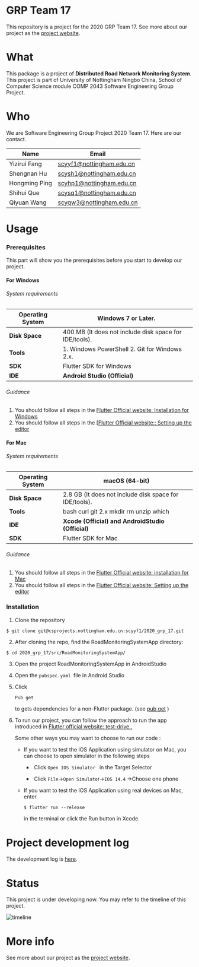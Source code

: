 # GRP Team 17

This repository is a project for the 2020 GRP Team 17. See more about our project as the [project website](http://cslinux.nottingham.edu.cn/~Team202017/).

# What

This package is a project of **Distributed Road Network Monitoring System**. This project is part of University of Nottingham Ningbo China, School of Computer Science module COMP 2043 Software Engineering Group Project. 

# Who

We are Software Engineering Group Project 2020 Team 17. Here are our contact.

| Name          | Email                                                       |
| ------------- | ----------------------------------------------------------- |
| Yizirui Fang  | [scyyf1@nottingham.edu.cn](mailto:scyyf1@nottingham.edu.cn) |
| Shengnan Hu   | [scysh1@nottingham.edu.cn](mailto:scysh1@nottingham.edu.cn) |
| Hongming Ping | [scyhp1@nottingham.edu.cn](mailto:scyhp1@nottingham.edu.cn) |
| Shihui Que    | [scysq1@nottingham.edu.cn](mailto:scysq1@nottingham.edu.cn) |
| Qiyuan Wang   | [scyqw3@nottingham.edu.cn](mailto:scyqw3@nottingham.edu.cn) |



# Usage

### Prerequisites

This part will show you the prerequisites before you start to develop our project.

#### For Windows

###### System requirements

| **Operating System** | Windows 7 or Later.                                    |
| -------------------- | ------------------------------------------------------ |
| **Disk Space**       | 400 MB (It does not include disk space for IDE/tools). |
| **Tools**            | 1. Windows PowerShell  2. Git for Windows 2.x.         |
| **SDK**              | Flutter SDK for Windows                                |
| **IDE**              | **Android Studio (Official)**                          |

###### Guidance 

1. You should follow all steps in the [Flutter Official website: Installation for Windows](https://flutter.dev/docs/get-started/install/windows)
2. You should follow all steps in the [[Flutter Official website:: Setting up the editor](https://flutter.dev/docs/get-started/editor)



#### For Mac

###### System requirements

| **Operating System** | macOS (64-bit)                                         |
| -------------------- | ------------------------------------------------------ |
| **Disk Space**       | 2.8 GB (It does not include disk space for IDE/tools). |
| **Tools**            | bash curl git 2.x mkdir rm unzip which                 |
| **IDE**              | **Xcode (Official) and AndroidStudio (Official)**      |
| **SDK**              | Flutter SDK for Mac                                    |

###### Guidance 

1. You should follow all steps in the [Flutter Official website: installation for Mac](https://flutter.dev/docs/get-started/install/macos)
2. You should follow all steps in the [Flutter Official website: Setting up the editor](https://flutter.dev/docs/get-started/editor)



### **Installation**

1. Clone the repository

```
$ git clone git@csprojects.nottingham.edu.cn:scyyf1/2020_grp_17.git
```

2. After cloning the repo, find the RoadMonitoringSystemApp directory:

``` bash
$ cd 2020_grp_17/src/RoadMonitoringSystemApp/
```

3. Open the project RoadMonitoringSystemApp in AndroidStudio

4. Open the `pubspec.yaml `file in Android Studio 

5. Click 

   ```
   Pub get
   ```

   to gets dependencies for a non-Flutter package. (see [pub get](https://dart.dev/tools/pub/cmd) )

6. To run our project, you can follow the approach to run the app introduced in [Flutter official website:  test-drive .](https://flutter.dev/docs/get-started/test-drive)

   Some other ways you may want to choose to run our code :

   - If  you want to test the IOS Application using simulator on Mac, you can choose to open simulator in the following steps

     - ​     Click `Open IOS Simulator `  in the Target Selector

     - ​      Click `File`->`Open Simulato`r->`IOS 14.4` ->Choose one phone

   - If you want to test the IOS Application using real devices on Mac,  enter 

     ```
     $ flutter run --release
     ```

     in the terminal or click the Run button in Xcode.

     

     



# Project development log

The development log is [here](../log/devLog.md).

# Status

This project is under developing now. You may refer to the timeline of this project.

![timeline](../images/timeline.png)

# More info

See more about our project as the [project website](http://cslinux.nottingham.edu.cn/~Team202017/).